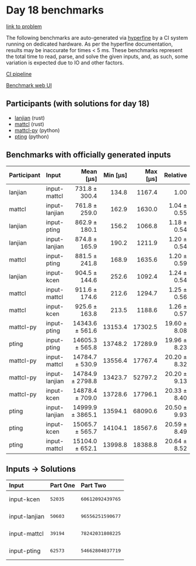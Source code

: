 # Day 18 benchmarks

[link to problem](https://adventofcode.com/2023/day/18)

The following benchmarks are auto-generated via
[hyperfine](https://github.com/sharkdp/hyperfine) by a CI system running on
dedicated hardware. As per the hyperfine documentation, results may be
inaccurate for times < 5 ms. These benchmarks represent the total time to read,
parse, and solve the given inputs, and, as such, some variation is expected due
to IO and other factors.

[CI pipeline](http://ci.papercode.net:8080/teams/main/pipelines/aoc2023)

[Benchmark web UI](https://aoc.ancalagon.black)


## Participants (with solutions for day 18)

- [lanjian](https://github.com/lanjian/aoc-2023) (rust)
- [mattcl](https://github.com/mattcl/aoc2023) (rust)
- [mattcl-py](https://github.com/mattcl/aoc2023-py) (python)
- [pting](https://github.com/pting/aoc2023) (python)


## Benchmarks with officially generated inputs

| Participant | Input | Mean [µs] | Min [µs] | Max [µs] | Relative |
|:---|:---|---:|---:|---:|---:|
| lanjian | input-mattcl | 731.8 ± 300.4 | 134.8 | 1167.4 | 1.00 |
| mattcl | input-lanjian | 761.8 ± 259.0 | 162.9 | 1630.0 | 1.04 ± 0.55 |
| lanjian | input-pting | 862.9 ± 180.1 | 156.2 | 1066.8 | 1.18 ± 0.54 |
| lanjian | input-lanjian | 874.8 ± 165.9 | 190.2 | 1211.9 | 1.20 ± 0.54 |
| mattcl | input-pting | 881.5 ± 241.8 | 168.9 | 1635.6 | 1.20 ± 0.59 |
| lanjian | input-kcen | 904.5 ± 144.6 | 252.6 | 1092.4 | 1.24 ± 0.54 |
| mattcl | input-mattcl | 911.6 ± 174.6 | 212.6 | 1294.7 | 1.25 ± 0.56 |
| mattcl | input-kcen | 925.6 ± 163.8 | 213.5 | 1188.6 | 1.26 ± 0.57 |
| mattcl-py | input-pting | 14343.6 ± 561.6 | 13153.4 | 17302.5 | 19.60 ± 8.08 |
| pting | input-pting | 14605.3 ± 565.8 | 13748.2 | 17289.9 | 19.96 ± 8.23 |
| mattcl-py | input-mattcl | 14784.7 ± 530.9 | 13556.4 | 17767.4 | 20.20 ± 8.32 |
| mattcl-py | input-lanjian | 14784.9 ± 2798.8 | 13423.7 | 52797.2 | 20.20 ± 9.13 |
| mattcl-py | input-kcen | 14878.4 ± 709.0 | 13728.6 | 17796.1 | 20.33 ± 8.40 |
| pting | input-lanjian | 14999.9 ± 3865.1 | 13594.1 | 68090.6 | 20.50 ± 9.93 |
| pting | input-kcen | 15065.7 ± 565.7 | 14104.1 | 18567.6 | 20.59 ± 8.49 |
| pting | input-mattcl | 15104.0 ± 652.1 | 13998.8 | 18388.8 | 20.64 ± 8.52 |


## Inputs -> Solutions

| Input | Part One | Part Two |
|:---|:---|:---|
|input-kcen|<pre>52035</pre>|<pre>60612092439765</pre>|
|input-lanjian|<pre>50603</pre>|<pre>96556251590677</pre>|
|input-mattcl|<pre>39194</pre>|<pre>78242031808225</pre>|
|input-pting|<pre>62573</pre>|<pre>54662804037719</pre>|